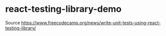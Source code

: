 # react-testing-library-demo

Source https://www.freecodecamp.org/news/write-unit-tests-using-react-testing-library/
